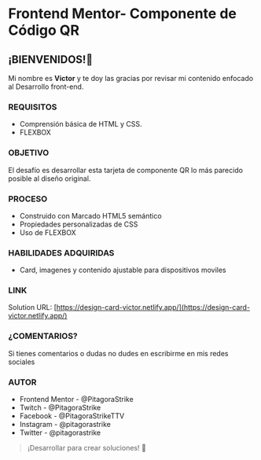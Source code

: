 # Frontend Mentor- Componente de Código QR

## ¡BIENVENIDOS!👋
Mi nombre es **Victor** y te doy las gracias por revisar mi contenido enfocado al Desarrollo front-end.

### REQUISITOS
- Comprensión básica de HTML y CSS.
- FLEXBOX

### OBJETIVO
El desafío es desarrollar esta tarjeta de componente QR lo más parecido posible al diseño original.


### PROCESO
- Construido con Marcado HTML5 semántico
- Propiedades personalizadas de CSS
- Uso de FLEXBOX

### HABILIDADES ADQUIRIDAS

- Card, imagenes y contenido ajustable para dispositivos moviles

### LINK
Solution URL: [https://design-card-victor.netlify.app/](https://design-card-victor.netlify.app/)

### ¿COMENTARIOS?
Si tienes comentarios o dudas no dudes en escribirme en mis redes sociales

### AUTOR
- Frontend Mentor - @PitagoraStrike
- Twitch - @PitagoraStrike
- Facebook - @PitagoraStrikeTTV
- Instagram - @pitagorastrike
- Twitter - @pitagorastrike

> ¡Desarrollar para crear soluciones! 🚀

